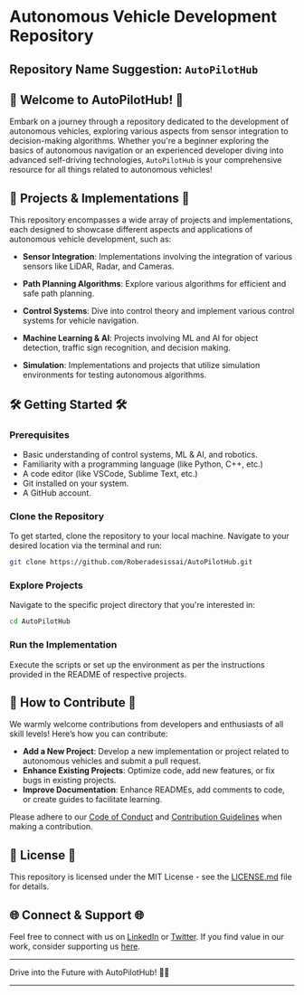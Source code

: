 # Autonomous Vehicle Development Repository

## Repository Name Suggestion: `AutoPilotHub`

## 🚗 Welcome to AutoPilotHub! 🚗

Embark on a journey through a repository dedicated to the development of autonomous vehicles, exploring various aspects from sensor integration to decision-making algorithms. Whether you're a beginner exploring the basics of autonomous navigation or an experienced developer diving into advanced self-driving technologies, `AutoPilotHub` is your comprehensive resource for all things related to autonomous vehicles!

## 🚀 Projects & Implementations 🚀

This repository encompasses a wide array of projects and implementations, each designed to showcase different aspects and applications of autonomous vehicle development, such as:

- **Sensor Integration**: Implementations involving the integration of various sensors like LiDAR, Radar, and Cameras.
  
- **Path Planning Algorithms**: Explore various algorithms for efficient and safe path planning.
  
- **Control Systems**: Dive into control theory and implement various control systems for vehicle navigation.
  
- **Machine Learning & AI**: Projects involving ML and AI for object detection, traffic sign recognition, and decision making.
  
- **Simulation**: Implementations and projects that utilize simulation environments for testing autonomous algorithms.

## 🛠️ Getting Started 🛠️

### Prerequisites

- Basic understanding of control systems, ML & AI, and robotics.
- Familiarity with a programming language (like Python, C++, etc.)
- A code editor (like VSCode, Sublime Text, etc.)
- Git installed on your system.
- A GitHub account.

### Clone the Repository

To get started, clone the repository to your local machine. Navigate to your desired location via the terminal and run:

```bash
git clone https://github.com/Roberadesissai/AutoPilotHub.git
```

### Explore Projects

Navigate to the specific project directory that you're interested in:

```bash
cd AutoPilotHub
```

### Run the Implementation

Execute the scripts or set up the environment as per the instructions provided in the README of respective projects.

## 🤝 How to Contribute 🤝

We warmly welcome contributions from developers and enthusiasts of all skill levels! Here’s how you can contribute:

- **Add a New Project**: Develop a new implementation or project related to autonomous vehicles and submit a pull request.
- **Enhance Existing Projects**: Optimize code, add new features, or fix bugs in existing projects.
- **Improve Documentation**: Enhance READMEs, add comments to code, or create guides to facilitate learning.

Please adhere to our [Code of Conduct](CODE_OF_CONDUCT.md) and [Contribution Guidelines](CONTRIBUTING.md) when making a contribution.

## 📜 License 📜

This repository is licensed under the MIT License - see the [LICENSE.md](LICENSE.md) file for details.

## 🌐 Connect & Support 🌐

Feel free to connect with us on [LinkedIn](Your_LinkedIn_Profile) or [Twitter](Your_Twitter_Profile). If you find value in our work, consider supporting us [here](Your_Support_Link).

---

Drive into the Future with AutoPilotHub! 🚗🚀

---
